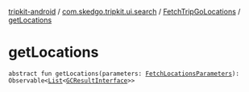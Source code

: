 [tripkit-android](../../index.md) / [com.skedgo.tripkit.ui.search](../index.md) / [FetchTripGoLocations](index.md) / [getLocations](./get-locations.md)

# getLocations

`abstract fun getLocations(parameters: `[`FetchLocationsParameters`](../-fetch-locations-parameters/index.md)`): Observable<`[`List`](https://kotlinlang.org/api/latest/jvm/stdlib/kotlin.collections/-list/index.html)`<`[`GCResultInterface`](../../com.skedgo.geocoding.agregator/-g-c-result-interface/index.md)`>>`
